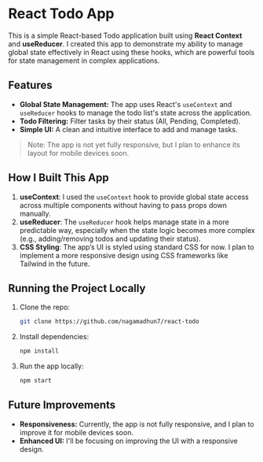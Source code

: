 # React Todo App

This is a simple React-based Todo application built using **React Context** and **useReducer**. I created this app to demonstrate my ability to manage global state effectively in React using these hooks, which are powerful tools for state management in complex applications.

## Features

- **Global State Management:** The app uses React's `useContext` and `useReducer` hooks to manage the todo list's state across the application.
- **Todo Filtering:** Filter tasks by their status (All, Pending, Completed).
- **Simple UI:** A clean and intuitive interface to add and manage tasks.

> Note: The app is not yet fully responsive, but I plan to enhance its layout for mobile devices soon.

## How I Built This App

1. **useContext**: I used the `useContext` hook to provide global state access across multiple components without having to pass props down manually.
2. **useReducer**: The `useReducer` hook helps manage state in a more predictable way, especially when the state logic becomes more complex (e.g., adding/removing todos and updating their status).
3. **CSS Styling**: The app’s UI is styled using standard CSS for now. I plan to implement a more responsive design using CSS frameworks like Tailwind in the future.

## Running the Project Locally

1. Clone the repo: 
    ```bash
    git clone https://github.com/nagamadhun7/react-todo
    ```
2. Install dependencies:
    ```bash
    npm install
    ```
3. Run the app locally:
    ```bash
    npm start
    ```

## Future Improvements

- **Responsiveness:** Currently, the app is not fully responsive, and I plan to improve it for mobile devices soon.
- **Enhanced UI:** I'll be focusing on improving the UI with a responsive design.
